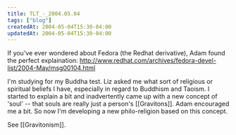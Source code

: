 ```yaml
---
title: TLT_-_2004.05.04
tags: ["blog"]
createdAt: 2004-05-04T15:30-04:00
updatedAt: 2004-05-04T15:30-04:00
---
```



If you've ever wondered about Fedora (the Redhat derivative), Adam found the perfect explaination: http://www.redhat.com/archives/fedora-devel-list/2004-May/msg00104.html

I'm studying for my Buddha test. Liz asked me what sort of religious or spiritual beliefs I have, especially in regard to Buddhism and Taoism. I started to explain a bit and inadvertently came up with a new concept of 'soul' -- that souls are really just a person's [[Gravitons]]. Adam encouraged me a bit. So now  I'm developing a new philo-religion based on this concept.

See [[Gravitonism]].


